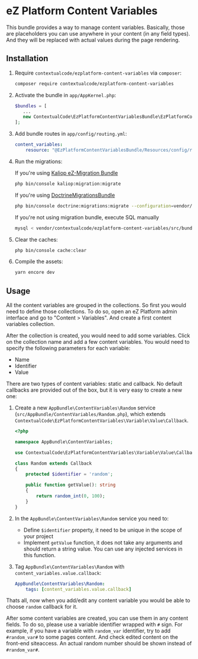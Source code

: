 # eZ Platform Content Variables

This bundle provides a way to manage content variables. Basically, those are placeholders you can use anywhere in your content (in any field types). And they will be replaced with actual values during the page rendering.

## Installation

1. Require `contextualcode/ezplatform-content-variables` via `composer`:
    ```bash
   composer require contextualcode/ezplatform-content-variables
    ```
   
2. Activate the bundle in `app/AppKernel.php`:
    ```php
    $bundles = [
       ...
       new ContextualCode\EzPlatformContentVariablesBundle\EzPlatformContentVariablesBundle(),
    ];
    ```

3. Add bundle routes in `app/config/routing.yml`:
    ```yaml
    content_variables:
        resource: "@EzPlatformContentVariablesBundle/Resources/config/routing.yml"
    ```

4. Run the migrations:

    If you're using [Kaliop eZ-Migration Bundle](https://github.com/kaliop-uk/ezmigrationbundle)
    ```bash
    php bin/console kaliop:migration:migrate
    ```

    If you're using [DoctrineMigrationsBundle](https://github.com/doctrine/DoctrineMigrationsBundle)
    ```bash
    php bin/console doctrine:migrations:migrate --configuration=vendor/contextualcode/ezplatform-content-variables/src/bundle/Resources/config/doctrine_migrations.yaml
    ```

    If you're not using migration bundle, execute SQL manually
    ```bash
    mysql < vendor/contextualcode/ezplatform-content-variables/src/bundle/MigrationVersions/20191009101530_mysql_create_cc_content_variable_table.sql
    ```

5. Clear the caches:
    ```bash
    php bin/console cache:clear
    ```

6. Compile the assets:
    ```bash
    yarn encore dev
    ```

## Usage

All the content variables are grouped in the collections. So first you would need to define those collections. To do so,
open an eZ Platform admin interface and go to "Content > Variables". And create a first content variables collection.

After the collection is created, you would need to add some variables. Click on the collection name and add
a few content variables. You would need to specify the following parameters for each variable:
- Name
- Identifier
- Value

There are two types of content variables: static and callback. No default callbacks are provided out of the box,
but it is very easy to create a new one:

1. Create a new `AppBundle\ContentVariables\Random` service (`src/AppBundle/ContentVariables/Random.php`),
which extends `ContextualCode\EzPlatformContentVariables\Variable\Value\Callback`.
    ```php
    <?php
    
    namespace AppBundle\ContentVariables;
    
    use ContextualCode\EzPlatformContentVariables\Variable\Value\Callback;
    
    class Random extends Callback
    {
        protected $identifier = 'random';
    
        public function getValue(): string
        {
            return random_int(0, 100);
        }
    }
    ```

2. In the `AppBundle\ContentVariables\Random` service you need to:
    - Define `$identifier` property, it need to be unique in the scope of your project
    - Implement `getValue` function, it does not take any arguments and should return a string value.
    You can use any injected services in this function.

3. Tag `AppBundle\ContentVariables\Random` with `content_variables.value.callback`:
    ```yaml
    AppBundle\ContentVariables\Random:
        tags: [content_variables.value.callback]
    ```

Thats all, now when you add/edit any content variable you would be able to choose `random` callback for it.

After some content variables are created, you can use them in any content fields. To do so, please use a variable
identifier wrapped with `#` sign. For example, if you have a variable with `random_var` identifier,
try to add `#random_var#` to some pages content. And check edited content on the front-end siteaccess.
An actual random number should be shown instead of `#random_var#`.
